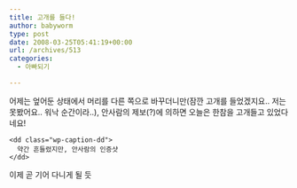 ```yaml
---
title: 고개를 들다!
author: babyworm
type: post
date: 2008-03-25T05:41:19+00:00
url: /archives/513
categories:
  - 아빠되기

---
```

어제는 엎어둔 상태에서 머리를 다른 쪽으로 바꾸더니만(잠깐 고개를 들었겠지요.. 저는 못봤어요.. 워낙 순간이라..), 안사람의 제보(?)에 의하면 오늘은 한참을 고개들고 있었다네요!

<div class="mceTemp mceIEcenter">
  <dl id="" class="wp-caption aligncenter" style="width: 610px;">
    <dt class="wp-caption-dt">
    </dt>
    
    <dd class="wp-caption-dd">
      약간 흔들렸지만, 안사람의 인증샷
    </dd>
  </dl>
</div>

이제 곧 기어 다니게 될 듯